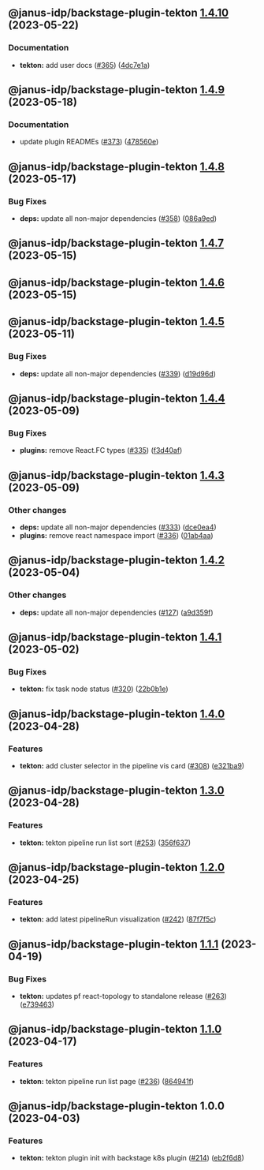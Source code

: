 ## @janus-idp/backstage-plugin-tekton [1.4.10](https://github.com/janus-idp/backstage-plugins/compare/@janus-idp/backstage-plugin-tekton@1.4.9...@janus-idp/backstage-plugin-tekton@1.4.10) (2023-05-22)


### Documentation

* **tekton:** add user docs ([#365](https://github.com/janus-idp/backstage-plugins/issues/365)) ([4dc7e1a](https://github.com/janus-idp/backstage-plugins/commit/4dc7e1a2a81676642a24905d720967cfb78f4194))

## @janus-idp/backstage-plugin-tekton [1.4.9](https://github.com/janus-idp/backstage-plugins/compare/@janus-idp/backstage-plugin-tekton@1.4.8...@janus-idp/backstage-plugin-tekton@1.4.9) (2023-05-18)


### Documentation

* update plugin READMEs ([#373](https://github.com/janus-idp/backstage-plugins/issues/373)) ([478560e](https://github.com/janus-idp/backstage-plugins/commit/478560e38cceaa40d976bccf4785956ed58b5221))

## @janus-idp/backstage-plugin-tekton [1.4.8](https://github.com/janus-idp/backstage-plugins/compare/@janus-idp/backstage-plugin-tekton@1.4.7...@janus-idp/backstage-plugin-tekton@1.4.8) (2023-05-17)


### Bug Fixes

* **deps:** update all non-major dependencies ([#358](https://github.com/janus-idp/backstage-plugins/issues/358)) ([086a9ed](https://github.com/janus-idp/backstage-plugins/commit/086a9ed839f3a6dd1460f0f87b71453a7ed62ea3))

## @janus-idp/backstage-plugin-tekton [1.4.7](https://github.com/janus-idp/backstage-plugins/compare/@janus-idp/backstage-plugin-tekton@1.4.6...@janus-idp/backstage-plugin-tekton@1.4.7) (2023-05-15)

## @janus-idp/backstage-plugin-tekton [1.4.6](https://github.com/janus-idp/backstage-plugins/compare/@janus-idp/backstage-plugin-tekton@1.4.5...@janus-idp/backstage-plugin-tekton@1.4.6) (2023-05-15)

## @janus-idp/backstage-plugin-tekton [1.4.5](https://github.com/janus-idp/backstage-plugins/compare/@janus-idp/backstage-plugin-tekton@1.4.4...@janus-idp/backstage-plugin-tekton@1.4.5) (2023-05-11)


### Bug Fixes

* **deps:** update all non-major dependencies ([#339](https://github.com/janus-idp/backstage-plugins/issues/339)) ([d19d96d](https://github.com/janus-idp/backstage-plugins/commit/d19d96de7b55c205e0f77528e476104c0685aad2))

## @janus-idp/backstage-plugin-tekton [1.4.4](https://github.com/janus-idp/backstage-plugins/compare/@janus-idp/backstage-plugin-tekton@1.4.3...@janus-idp/backstage-plugin-tekton@1.4.4) (2023-05-09)


### Bug Fixes

* **plugins:** remove React.FC types ([#335](https://github.com/janus-idp/backstage-plugins/issues/335)) ([f3d40af](https://github.com/janus-idp/backstage-plugins/commit/f3d40af9c6e55e5699ed78d07ae6617e25b33c18))

## @janus-idp/backstage-plugin-tekton [1.4.3](https://github.com/janus-idp/backstage-plugins/compare/@janus-idp/backstage-plugin-tekton@1.4.2...@janus-idp/backstage-plugin-tekton@1.4.3) (2023-05-09)


### Other changes

* **deps:** update all non-major dependencies ([#333](https://github.com/janus-idp/backstage-plugins/issues/333)) ([dce0ea4](https://github.com/janus-idp/backstage-plugins/commit/dce0ea4a9b9f517bd864d39f0b364c68e6a2e143))
* **plugins:** remove react namespace import ([#336](https://github.com/janus-idp/backstage-plugins/issues/336)) ([01ab4aa](https://github.com/janus-idp/backstage-plugins/commit/01ab4aaf9c88c58c955903372b556f33e2e6461e))

## @janus-idp/backstage-plugin-tekton [1.4.2](https://github.com/janus-idp/backstage-plugins/compare/@janus-idp/backstage-plugin-tekton@1.4.1...@janus-idp/backstage-plugin-tekton@1.4.2) (2023-05-04)


### Other changes

* **deps:** update all non-major dependencies ([#127](https://github.com/janus-idp/backstage-plugins/issues/127)) ([a9d359f](https://github.com/janus-idp/backstage-plugins/commit/a9d359f01448d1b9b4b4d3d9b087052fb6ff16b3))

## @janus-idp/backstage-plugin-tekton [1.4.1](https://github.com/janus-idp/backstage-plugins/compare/@janus-idp/backstage-plugin-tekton@1.4.0...@janus-idp/backstage-plugin-tekton@1.4.1) (2023-05-02)


### Bug Fixes

* **tekton:** fix task node status ([#320](https://github.com/janus-idp/backstage-plugins/issues/320)) ([22b0b1e](https://github.com/janus-idp/backstage-plugins/commit/22b0b1ece1b0da5e3ac49949b6ac57dd116f564b))

## @janus-idp/backstage-plugin-tekton [1.4.0](https://github.com/janus-idp/backstage-plugins/compare/@janus-idp/backstage-plugin-tekton@1.3.0...@janus-idp/backstage-plugin-tekton@1.4.0) (2023-04-28)


### Features

* **tekton:** add cluster selector in the pipeline vis card ([#308](https://github.com/janus-idp/backstage-plugins/issues/308)) ([e321ba9](https://github.com/janus-idp/backstage-plugins/commit/e321ba9a18a8e72af86abe1df7d8ea47d429e3a5))

## @janus-idp/backstage-plugin-tekton [1.3.0](https://github.com/janus-idp/backstage-plugins/compare/@janus-idp/backstage-plugin-tekton@1.2.0...@janus-idp/backstage-plugin-tekton@1.3.0) (2023-04-28)


### Features

* **tekton:** tekton pipeline run list sort ([#253](https://github.com/janus-idp/backstage-plugins/issues/253)) ([356f637](https://github.com/janus-idp/backstage-plugins/commit/356f637d183eaa58e27be383db5834167f13c058))

## @janus-idp/backstage-plugin-tekton [1.2.0](https://github.com/janus-idp/backstage-plugins/compare/@janus-idp/backstage-plugin-tekton@1.1.1...@janus-idp/backstage-plugin-tekton@1.2.0) (2023-04-25)


### Features

* **tekton:** add latest pipelineRun visualization ([#242](https://github.com/janus-idp/backstage-plugins/issues/242)) ([87f7f5c](https://github.com/janus-idp/backstage-plugins/commit/87f7f5c3753c100dfd50fe8e6359e22651cfb3ae))

## @janus-idp/backstage-plugin-tekton [1.1.1](https://github.com/janus-idp/backstage-plugins/compare/@janus-idp/backstage-plugin-tekton@1.1.0...@janus-idp/backstage-plugin-tekton@1.1.1) (2023-04-19)


### Bug Fixes

* **tekton:** updates pf react-topology to standalone release ([#263](https://github.com/janus-idp/backstage-plugins/issues/263)) ([e739463](https://github.com/janus-idp/backstage-plugins/commit/e73946309fecfb3785419cf3543feefff4f54111))

## @janus-idp/backstage-plugin-tekton [1.1.0](https://github.com/janus-idp/backstage-plugins/compare/@janus-idp/backstage-plugin-tekton@1.0.0...@janus-idp/backstage-plugin-tekton@1.1.0) (2023-04-17)


### Features

* **tekton:** tekton pipeline run list page ([#236](https://github.com/janus-idp/backstage-plugins/issues/236)) ([864941f](https://github.com/janus-idp/backstage-plugins/commit/864941f96a0a733dc20914cc6127c39a9e3ebfb2))

## @janus-idp/backstage-plugin-tekton 1.0.0 (2023-04-03)


### Features

* **tekton:** tekton plugin init with backstage k8s plugin ([#214](https://github.com/janus-idp/backstage-plugins/issues/214)) ([eb2f6d8](https://github.com/janus-idp/backstage-plugins/commit/eb2f6d8dd3056e9be84051dbb8bba09de1455eb2))
